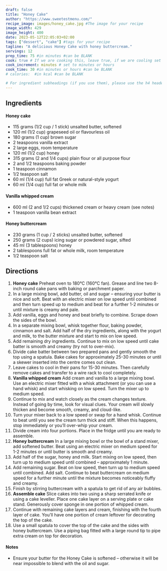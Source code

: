 ```yaml
---
draft: false
title: "Honey Cake"
author: "https://www.sweetestmenu.com/"
recipe_image: images/honey_cake.jpg #The image for your recipe
image_width: 429
image_height: 400
date: 2023-05-12T22:05:03+02:00
tags: ["dessert", "cake"] #tags for your recipe
tagline: "A delicious Honey Cake with honey buttercream."
servings: 12
prep_time: 75 #in minutes #can be BLANK
cook: true # If we are cooking this, leave true, if we are cooling set to false
cook_increment: minutes # set to minutes or hours
cook_time: 30 #in minutes or hours #can be BLANK
# calories:  #in kcal #can be BLANK

# For ingredient subheadings (if you use them), please use the h4 header.  For print view I have those elements targeted
---
```



## Ingredients

#### Honey cake
- 115 grams (1/2 cup / 1 stick) unsalted butter, softened
- 120 ml (1/2 cup) grapeseed oil or flavourless oil
- 180 grams (1 cup) brown sugar
- 2 teaspoons vanilla extract
- 2 large eggs, room temperature
- 120 ml (1/2 cup) honey
- 315 grams (2 and 1/4 cups) plain flour or all purpose flour
- 2 and 1/2 teaspoons baking powder
- 1 teaspoon cinnamon
- 1/2 teaspoon salt
- 60 ml (1/4 cup) full fat Greek or natural-style yogurt
- 60 ml (1/4 cup) full fat or whole milk

#### Vanilla whipped cream
- 600 ml (2 and 1/2 cups) thickened cream or heavy cream (see notes)
- 1 teaspoon vanilla bean extract

#### Honey buttercream
- 230 grams (1 cup / 2 sticks) unsalted butter, softened
- 250 grams (2 cups) icing sugar or powdered sugar, sifted
- 45 ml (3 tablespoons) honey
- 2 tablespoons full fat or whole milk, room temperature
- 1/2 teaspoon salt

## Directions

1. **Honey cake** Preheat oven to 180°C (160°C fan). Grease and line two 8-inch round cake pans with baking or parchment paper.
2. In a large mixing bowl, add butter, oil and sugar – ensuring your butter is nice and soft. Beat with an electric mixer on low speed until combined and then turn speed up to medium and beat for a further 1-2 minutes or until mixture is creamy and pale.
3. Add vanilla, eggs and honey and beat briefly to combine. Scrape down the sides of the bowl.
4. In a separate mixing bowl, whisk together flour, baking powder, cinnamon and salt. Add half of the dry ingredients, along with the yogurt and milk, to the butter mixture and start to mix on low speed.
5. Add remaining dry ingredients. Continue to mix on low speed until cake batter is smooth and creamy (try not to over-mix).
6. Divide cake batter between two prepared pans and gently smooth the top using a spatula. Bake cakes for approximately 25-30 minutes or until a skewer inserted into the centre comes out clean.
7. Leave cakes to cool in their pans for 15-30 minutes. Then carefully remove cakes and transfer to a wire rack to cool completely. 
8. **Vanilla whipped cream** Add cream and vanilla to a large mixing bowl. Use an electric mixer fitted with a whisk attachment (or you can use a hand whisk) and start whisking on low speed. Turn the mixer up to medium speed.
9. Continue to mix and watch closely as the cream changes texture. Instead of going by time, look for visual clues. Your cream will slowly thicken and become smooth, creamy, and cloud-like.
10. Turn your mixer back to a low speed or swap for a hand whisk. Continue to beat until you see the cream turn thick and stiff. When this happens, stop immediately or you’ll over-whip your cream.
11. Divide cream into four portions. Place in the fridge until you are ready to assemble.
12. **Honey buttercream** In a large mixing bowl or the bowl of a stand mixer, add softened butter. Beat using an electric mixer on medium speed for 1-2 minutes or until butter is smooth and creamy.
13. Add half of the sugar, honey and milk. Start mixing on low speed, then turn up to medium speed until combined – approximately 1 minute.
14. Add remaining sugar. Beat on low speed, then turn up to medium speed until combined. Add salt. Continue to beat buttercream on medium speed for a further minute until the mixture becomes noticeably fluffy and creamy.
15. Finish by stirring buttercream with a spatula to get rid of any air bubbles. 
16. **Assemble cake** Slice cakes into two using a sharp serrated knife or using a cake leveller. Place one cake layer on a serving plate or cake stand. Generously cover sponge in one portion of whipped cream.  
17. Continue with remaining cake layers and cream, finishing with the fourth layer of cake. You’ll have one portion of cream leftover for decorating the top of the cake. 
18. Use a small spatula to cover the top of the cake and the sides with honey buttercream. Use a piping bag fitted with a large round tip to pipe extra cream on top for decoration.

#### Notes
- Ensure your butter for the Honey Cake is softened – otherwise it will be near impossible to blend with the oil and sugar. 
